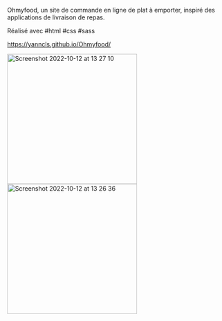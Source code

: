 Ohmyfood, un site de commande en ligne de plat à emporter, 
inspiré des applications de livraison de repas.

Réalisé avec #html #css #sass

https://yanncls.github.io/Ohmyfood/

<img width="300" alt="Screenshot 2022-10-12 at 13 27 10" src="https://user-images.githubusercontent.com/91957898/195331389-d5b687ca-6074-4148-863d-178c96351658.png"> 

<img width="300" alt="Screenshot 2022-10-12 at 13 26 36" src="https://user-images.githubusercontent.com/91957898/195331774-b65e930d-2ced-4c0f-a2d0-a22e700c3fe4.png">

